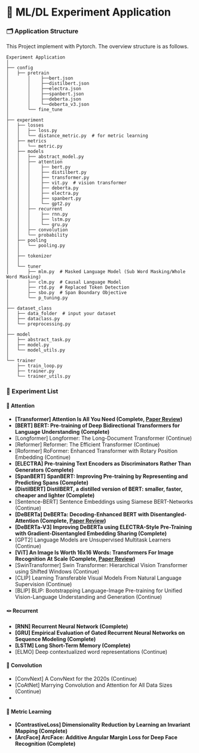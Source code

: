 # 🔬 ML/DL Experiment Application

### 🗂️ Application Structure

This Project implement with Pytorch. The overview structure is as follows.

```
Experiment Application
│
├── config
│	├── pretrain
│       │    ├──bert.json
│       │    ├──distilbert.json
│       │    ├──electra.json
│       │    ├──spanbert.json
│       │    ├──deberta.json
│       │    └──deberta_v3.json
│       └── fine_tune
│
├── experiment
│	├── losses
│	│	├── loss.py
│	│	└── distance_metric.py  # for metric learning
│	├── metrics
│	│	└── metric.py
│	├── models
│	│	├── abstract_model.py
│	│	├── attention
│	│	│    ├── bert.py
│	│	│    ├── distilbert.py
│	│	│    ├── transformer.py
│	│	│    ├── vit.py  # vision transformer
│	│	│    ├── deberta.py
│	│	│    ├── electra.py
│	│	│    ├── spanbert.py
│	│	│    └── gpt2.py
│	│	├── recurrent
│	│	│    ├── rnn.py
│	│	│    ├── lstm.py  
│	│	│    └── gru.py
│	│	├── convolution
│	│	└── probability
│	├── pooling
│	│	└── pooling.py
│	│
│	├── tokenizer
│	│
│	└── tuner
│	    ├── mlm.py  # Masked Language Model (Sub Word Masking/Whole Word Masking) 
│	    ├── clm.py  # Causal Language Model
│	    ├── rtd.py  # Replaced Token Detection
│	    ├── sbo.py  # Span Boundary Objective
│	    └── p_tuning.py 
│
├── dataset_class
│   ├── data_folder  # input your dataset
│   ├── dataclass.py
│   └── preprocessing.py
│  
├── model
│   ├── abstract_task.py
│   ├── model.py
│   └── model_utils.py
│
└── trainer
    ├── train_loop.py
    ├── trainer.py
    └── trainer_utils.py  
```

### 📝 Experiment List

#### 🤖 Attention

- **[Transformer] Attention Is All You Need (Complete, [Paper Review](https://qcqced123.github.io/nlp/transformer))**
- **[BERT] BERT: Pre-training of Deep Bidirectional Transformers for Language Understanding (Complete)**
- [Longformer] Longformer: The Long-Document Transformer (Continue)
- [Reformer] Reformer: The Efficient Transformer (Continue)
- [Roformer] RoFormer: Enhanced Transformer with Rotary Position Embedding (Continue)
- **[ELECTRA] Pre-training Text Encoders as Discriminators Rather Than Generators (Complete)**
- **[SpanBERT] SpanBERT: Improving Pre-training by Representing and Predicting Spans (Complete)**
- **[DistilBERT] DistilBERT, a distilled version of BERT: smaller, faster, cheaper and lighter (Complete)**
- [Sentence-BERT] Sentence Embeddings using Siamese BERT-Networks (Continue)
- **[DeBERTa] DeBERTa: Decoding-Enhanced BERT with Disentangled-Attention (Complete, [Paper Review](https://qcqced123.github.io/nlp/deberta))**
- **[DeBERTa-V3] Improving DeBERTa using ELECTRA-Style Pre-Training with Gradient-Disentangled Embedding Sharing (Complete)**
- [GPT2] Language Models are Unsupervised Multitask Learners (Continue)
- **[ViT] An Image Is Worth 16x16 Words: Transformers For Image Recognition At Scale (Complete, [Paper Review](https://qcqced123.github.io/cv/vit))**
- [SwinTransformer] Swin Transformer: Hierarchical Vision Transformer using Shifted Windows (Continue)
- [CLIP] Learning Transferable Visual Models From Natural Language Supervision (Continue)
- [BLIP] BLIP: Bootstrapping Language-Image Pre-training for Unified Vision-Language Understanding and Generation (Continue)

#### 🪢 Recurrent

- **[RNN] Recurrent Neural Network (Complete)**
- **[GRU] Empirical Evaluation of Gated Recurrent Neural Networks on Sequence Modeling (Complete)**
- **[LSTM] Long Short-Term Memory (Complete)**
- [ELMO] Deep contextualized word representations (Continue)

#### 🔭 Convolution

- [ConvNext] A ConvNext for the 2020s (Continue)
- [CoAtNet] Marrying Convolution and Attention for All Data Sizes (Continue)
-

#### 📐 Metric Learning

- **[ContrastiveLoss] Dimensionality Reduction by Learning an Invariant Mapping (Complete)**
- **[ArcFace] ArcFace: Additive Angular Margin Loss for Deep Face Recognition (Complete)**
